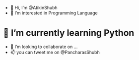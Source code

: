 - 👋 Hi, I’m @AtikinShubh
- 👀 I’m interested in Programming Language
# 🌱 I’m currently learning Python
-  💞️ I’m looking to collaborate on ...
- 📫 you can tweet me on @PancharasShubh

<!---
AtikinShubh/AtikinShubh is a ✨ special ✨ repository because its `README.md` (this file) appears on your GitHub profile.
You can click the Preview link to take a look at your changes.
--->

